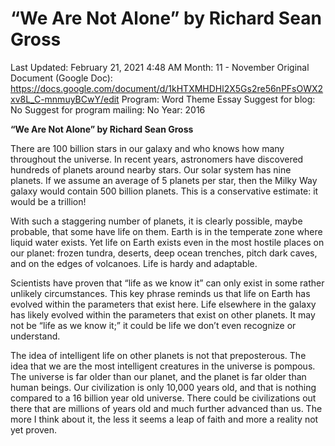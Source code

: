 # “We Are Not Alone” by Richard Sean Gross

Last Updated: February 21, 2021 4:48 AM
Month: 11 - November
Original Document (Google Doc): https://docs.google.com/document/d/1kHTXMHDHl2X5Gs2re56nPFsOWX2xv8L_C-mnmuyBCwY/edit
Program: Word Theme Essay
Suggest for blog: No
Suggest for program mailing: No
Year: 2016

**“We Are Not Alone” by Richard Sean Gross**

There are 100 billion stars in our galaxy and who knows how many throughout the universe. In recent years, astronomers have discovered hundreds of planets around nearby stars. Our solar system has nine planets. If we assume an average of 5 planets per star, then the Milky Way galaxy would contain 500 billion planets. This is a conservative estimate: it would be a trillion!

With such a staggering number of planets, it is clearly possible, maybe probable, that some have life on them. Earth is in the temperate zone where liquid water exists. Yet life on Earth exists even in the most hostile places on our planet: frozen tundra, deserts, deep ocean trenches, pitch dark caves, and on the edges of volcanoes. Life is hardy and adaptable.

Scientists have proven that “life as we know it” can only exist in some rather unlikely circumstances. This key phrase reminds us that life on Earth has evolved within the parameters that exist here. Life elsewhere in the galaxy has likely evolved within the parameters that exist on other planets. It may not be “life as we know it;” it could be life we don’t even recognize or understand.

The idea of intelligent life on other planets is not that preposterous. The idea that we are the most intelligent creatures in the universe is pompous. The universe is far older than our planet, and the planet is far older than human beings. Our civilization is only 10,000 years old, and that is nothing compared to a 16 billion year old universe. There could be civilizations out there that are millions of years old and much further advanced than us. The more I think about it, the less it seems a leap of faith and more a reality not yet proven.